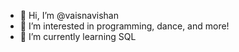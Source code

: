 - 👋 Hi, I’m @vaisnavishan
- 👀 I’m interested in programming, dance, and more!
- 🌱 I’m currently learning SQL


<!---
vaisnavishan/vaisnavishan is a ✨ special ✨ repository because its `README.md` (this file) appears on your GitHub profile.
You can click the Preview link to take a look at your changes.
--->
